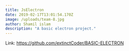 ```yaml
---
title: JsElectron
date: 2019-02-17T13:01:54.170Z
image: /uploads/team-8.jpg
author: Shamil islam
description: "A basic electron project."
---
```

Link: <https://github.com/extinctCoder/BASIC-ELECTRON>


